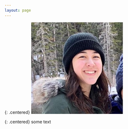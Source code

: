 ```yaml
---
layout: page
---
```



{: .centered}
<img src="images/sheridan.jpg" alt="A picture of me in a toque in the mountains." width="300">

{: .centered}
some text




<!--Currently I have no static content here, only blog content pulled from the layout home.html-->